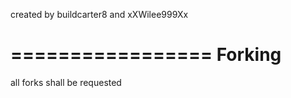 created by buildcarter8 and xXWilee999Xx

=================
Forking
=================
all forks shall be requested

